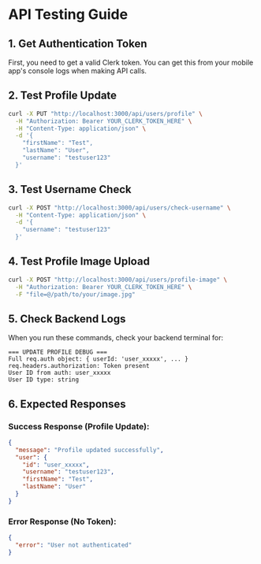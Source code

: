 # API Testing Guide

## 1. Get Authentication Token

First, you need to get a valid Clerk token. You can get this from your mobile app's console logs when making API calls.

## 2. Test Profile Update

```bash
curl -X PUT "http://localhost:3000/api/users/profile" \
  -H "Authorization: Bearer YOUR_CLERK_TOKEN_HERE" \
  -H "Content-Type: application/json" \
  -d '{
    "firstName": "Test",
    "lastName": "User",
    "username": "testuser123"
  }'
```

## 3. Test Username Check

```bash
curl -X POST "http://localhost:3000/api/users/check-username" \
  -H "Content-Type: application/json" \
  -d '{
    "username": "testuser123"
  }'
```

## 4. Test Profile Image Upload

```bash
curl -X POST "http://localhost:3000/api/users/profile-image" \
  -H "Authorization: Bearer YOUR_CLERK_TOKEN_HERE" \
  -F "file=@/path/to/your/image.jpg"
```

## 5. Check Backend Logs

When you run these commands, check your backend terminal for:

```
=== UPDATE PROFILE DEBUG ===
Full req.auth object: { userId: 'user_xxxxx', ... }
req.headers.authorization: Token present
User ID from auth: user_xxxxx
User ID type: string
```

## 6. Expected Responses

### Success Response (Profile Update):
```json
{
  "message": "Profile updated successfully",
  "user": {
    "id": "user_xxxxx",
    "username": "testuser123",
    "firstName": "Test",
    "lastName": "User"
  }
}
```

### Error Response (No Token):
```json
{
  "error": "User not authenticated"
}
```
